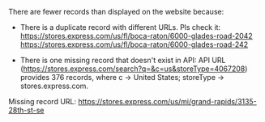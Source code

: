There are fewer records than displayed on the website because: 

- There is a duplicate record with different URLs. Pls check it:
https://stores.express.com/us/fl/boca-raton/6000-glades-road-2042
https://stores.express.com/us/fl/boca-raton/6000-glades-road-242

- There is one missing record that doesn't exist in API:
API URL (https://stores.express.com/search?q=&c=us&storeType=4067208)
provides 376 records, where c -> United States; storeType -> stores.express.com.

Missing record URL: https://stores.express.com/us/mi/grand-rapids/3135-28th-st-se